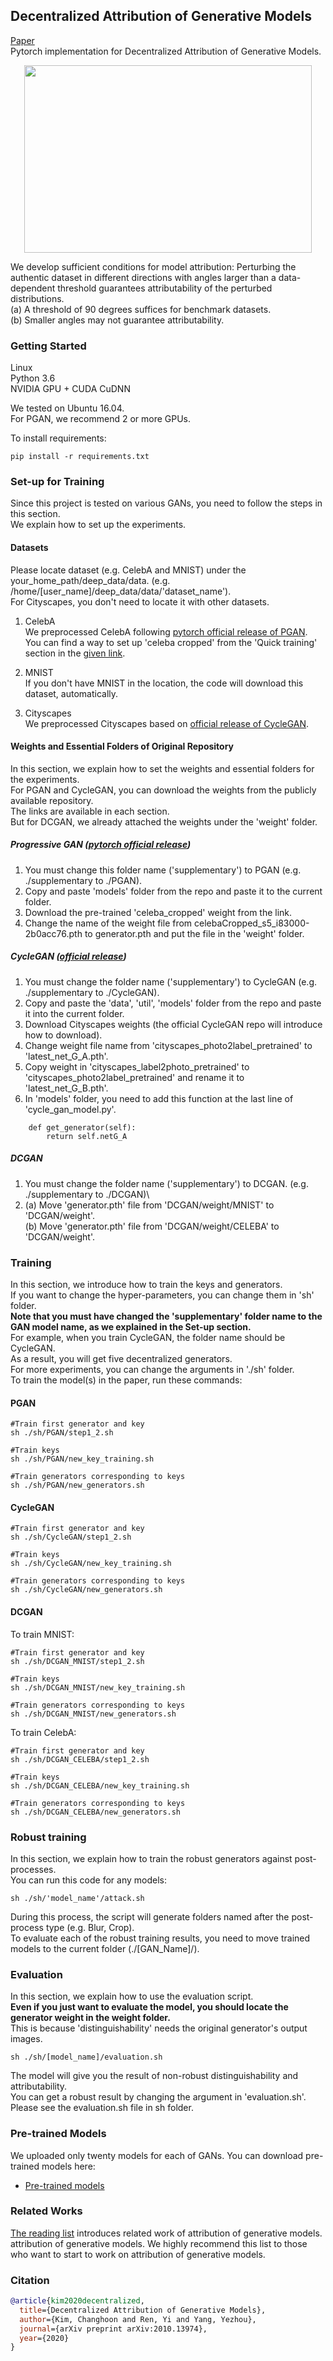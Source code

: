 ## Decentralized Attribution of Generative Models
[Paper](https://arxiv.org/abs/2010.13974)\
Pytorch implementation for Decentralized Attribution of Generative Models.
<p align="center">
  <img width="460" height="300" src="https://github.com/chkimmmmm/supplementary/blob/master/images/fig1.png">
</p>

We develop sufficient conditions for model attribution: Perturbing the authentic dataset in different directions with angles larger than a data-dependent threshold guarantees attributability of the perturbed distributions.\
(a) A threshold of 90 degrees suffices for benchmark datasets. \
(b) Smaller angles may not guarantee attributability.


### Getting Started
Linux \
Python 3.6 \
NVIDIA GPU + CUDA CuDNN

We tested on Ubuntu 16.04.\
For PGAN, we recommend 2 or more GPUs.

To install requirements:

```setup
pip install -r requirements.txt
```

### Set-up for Training
Since this project is tested on various GANs, you need to follow the steps in this section.\
We explain how to set up the experiments.

#### Datasets
Please locate dataset (e.g. CelebA and MNIST) under the your_home_path/deep_data/data. (e.g. /home/[user_name]/deep_data/data/'dataset_name').\
For Cityscapes, you don't need to locate it with other datasets.

1. CelebA\
We preprocessed CelebA following [pytorch official release of PGAN](https://github.com/facebookresearch/pytorch_GAN_zoo).\
You can find a way to set up 'celeba cropped' from the 'Quick training' section in the [given link](https://github.com/facebookresearch/pytorch_GAN_zoo).

2. MNIST\
If you don't have MNIST in the location, the code will download this dataset, automatically. 

3. Cityscapes\
We preprocessed Cityscapes based on [official release of CycleGAN](https://github.com/junyanz/pytorch-CycleGAN-and-pix2pix).


#### Weights and Essential Folders of Original Repository
In this section, we explain how to set the weights and essential folders for the experiments.\
For PGAN and CycleGAN, you can download the weights from the publicly available repository.\
The links are available in each section. \
But for DCGAN, we already attached the weights under the 'weight' folder.


##### Progressive GAN ([pytorch official release](https://github.com/facebookresearch/pytorch_GAN_zoo))
1. You must change this folder name ('supplementary') to PGAN (e.g. ./supplementary to ./PGAN).
2. Copy and paste 'models' folder from the repo and paste it to the current folder.
3. Download the pre-trained 'celeba_cropped' weight from the link. 
4. Change the name of the weight file from celebaCropped_s5_i83000-2b0acc76.pth to generator.pth and put the file in the 'weight' folder.


##### CycleGAN ([official release](https://github.com/junyanz/CycleGAN))
1. You must change the folder name ('supplementary') to CycleGAN (e.g. ./supplementary to ./CycleGAN).
2. Copy and paste the 'data', 'util', 'models' folder from the repo and paste it into the current folder.
3. Download Cityscapes weights (the official CycleGAN repo will introduce how to download).
4. Change weight file name from 'cityscapes_photo2label_pretrained' to 'latest_net_G_A.pth'.
4. Copy weight in 'cityscapes_label2photo_pretrained' to 'cityscapes_photo2label_pretrained' and rename it to 'latest_net_G_B.pth'.
4. In 'models' folder, you need to add this function at the last line of 'cycle_gan_model.py'.
```add
    def get_generator(self):
        return self.netG_A
```


##### DCGAN
1. You must change the folder name ('supplementary') to DCGAN. (e.g. ./supplementary to ./DCGAN)\
2. (a) Move 'generator.pth' file from 'DCGAN/weight/MNIST' to 'DCGAN/weight'.\
   (b) Move 'generator.pth' file from 'DCGAN/weight/CELEBA' to 'DCGAN/weight'.


### Training
In this section, we introduce how to train the keys and generators.\
If you want to change the hyper-parameters, you can change them in 'sh' folder.\
**Note that you must have changed the 'supplementary' folder name to the GAN model name, as we explained in the Set-up section.**\
For example, when you train CycleGAN, the folder name should be CycleGAN. \
As a result, you will get five decentralized generators.\
For more experiments, you can change the arguments in './sh' folder. \
To train the model(s) in the paper, run these commands:

#### PGAN
```
#Train first generator and key
sh ./sh/PGAN/step1_2.sh

#Train keys
sh ./sh/PGAN/new_key_training.sh

#Train generators corresponding to keys
sh ./sh/PGAN/new_generators.sh
```

#### CycleGAN
```
#Train first generator and key
sh ./sh/CycleGAN/step1_2.sh

#Train keys
sh ./sh/CycleGAN/new_key_training.sh

#Train generators corresponding to keys
sh ./sh/CycleGAN/new_generators.sh
```



#### DCGAN
To train MNIST:
```
#Train first generator and key
sh ./sh/DCGAN_MNIST/step1_2.sh

#Train keys
sh ./sh/DCGAN_MNIST/new_key_training.sh

#Train generators corresponding to keys
sh ./sh/DCGAN_MNIST/new_generators.sh
```


To train CelebA:
```
#Train first generator and key
sh ./sh/DCGAN_CELEBA/step1_2.sh

#Train keys
sh ./sh/DCGAN_CELEBA/new_key_training.sh

#Train generators corresponding to keys
sh ./sh/DCGAN_CELEBA/new_generators.sh
```


### Robust training
In this section, we explain how to train the robust generators against post-processes.\
You can run this code for any models:
```Robust Training
sh ./sh/'model_name'/attack.sh
```

During this process, the script will generate folders named after the post-process type (e.g. Blur, Crop).\
To evaluate each of the robust training results, you need to move trained models to the current folder (./[GAN_Name]/).



### Evaluation
In this section, we explain how to use the evaluation script.\
**Even if you just want to evaluate the model, you should locate the generator weight in the weight folder.**\
This is because 'distinguishability' needs the original generator's output images.
```eval
sh ./sh/[model_name]/evaluation.sh
```
The model will give you the result of non-robust distinguishability and attributability.\
You can get a robust result by changing the argument in 'evaluation.sh'.\
Please see the evaluation.sh file in sh folder.


### Pre-trained Models
We uploaded only twenty models for each of GANs.
You can download pre-trained models here:
- [Pre-trained models](https://drive.google.com/drive/folders/1j72a7YtpCM0TJTQz0A4Nr20qPyTj7CHZ?usp=sharing) 


### Related Works
[The reading list](https://github.com/ASU-Active-Perception-Group/awesome_attribution_of_generative_models) introduces related work of attribution of generative models.\
attribution of generative models.
We highly recommend this list to those who want to start to work on attribution of generative models.

### Citation
```bibtex
@article{kim2020decentralized,
  title={Decentralized Attribution of Generative Models},
  author={Kim, Changhoon and Ren, Yi and Yang, Yezhou},
  journal={arXiv preprint arXiv:2010.13974},
  year={2020}
}
```